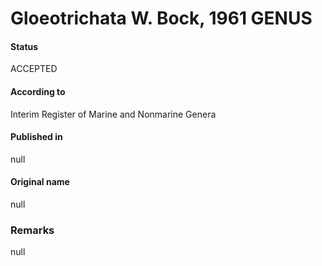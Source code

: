 Gloeotrichata W. Bock, 1961 GENUS
=======

#### Status
ACCEPTED

#### According to
Interim Register of Marine and Nonmarine Genera

#### Published in
null

#### Original name
null

### Remarks
null